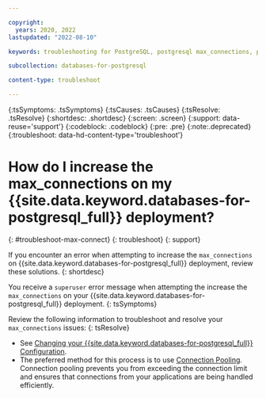 ```yaml
---

copyright:
  years: 2020, 2022
lastupdated: "2022-08-10"

keywords: troubleshooting for PostgreSQL, postgresql max_connections, postgres max connections, postgresql connection pooling, postgres connection pooling

subcollection: databases-for-postgresql

content-type: troubleshoot

---
```


{:tsSymptoms: .tsSymptoms}
{:tsCauses: .tsCauses}
{:tsResolve: .tsResolve}
{:shortdesc: .shortdesc}
{:screen: .screen}
{:support: data-reuse='support'}
{:codeblock: .codeblock}
{:pre: .pre}
{:note:.deprecated}
{:troubleshoot: data-hd-content-type='troubleshoot'}
 

# How do I increase the max_connections on my {{site.data.keyword.databases-for-postgresql_full}} deployment?
{: #troubleshoot-max-connect}
{: troubleshoot}
{: support}

If you encounter an error when attempting to increase the `max_connections` on {{site.data.keyword.databases-for-postgresql_full}} deployment, review these solutions.
{: shortdesc}

You receive a `superuser` error message when attempting the increase the `max_connections` on your {{site.data.keyword.databases-for-postgresql_full}} deployment.
{: tsSymptoms}

Review the following information to troubleshoot and resolve your `max_connections` issues:
{: tsResolve}

* See [Changing your {{site.data.keyword.databases-for-postgresql_full}} Configuration](/docs/databases-for-postgresql?topic=databases-for-postgresql-changing-configuration).
* The preferred method for this process is to use [Connection Pooling](/docs/databases-for-postgresql?topic=databases-for-postgresql-managing-connections#connection-pooling). Connection pooling prevents you from exceeding the connection limit and ensures that connections from your applications are being handled efficiently.


